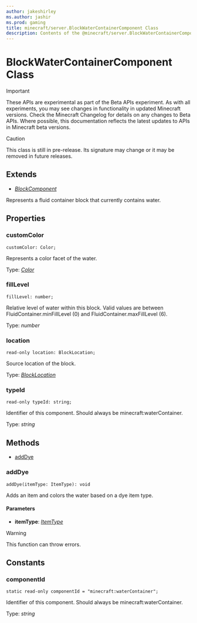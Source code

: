 ```yaml
---
author: jakeshirley
ms.author: jashir
ms.prod: gaming
title: minecraft/server.BlockWaterContainerComponent Class
description: Contents of the @minecraft/server.BlockWaterContainerComponent class.
---
```

# BlockWaterContainerComponent Class
>[!IMPORTANT]
>These APIs are experimental as part of the Beta APIs experiment. As with all experiments, you may see changes in functionality in updated Minecraft versions. Check the Minecraft Changelog for details on any changes to Beta APIs. Where possible, this documentation reflects the latest updates to APIs in Minecraft beta versions.

> [!CAUTION]
> This class is still in pre-release.  Its signature may change or it may be removed in future releases.

## Extends
- [*BlockComponent*](BlockComponent.md)

Represents a fluid container block that currently contains water.

## Properties

### **customColor**
`customColor: Color;`

Represents a color facet of the water.

Type: [*Color*](Color.md)

### **fillLevel**
`fillLevel: number;`

Relative level of water within this block. Valid values are between FluidContainer.minFillLevel (0) and FluidContainer.maxFillLevel (6).

Type: *number*

### **location**
`read-only location: BlockLocation;`

Source location of the block.

Type: [*BlockLocation*](BlockLocation.md)

### **typeId**
`read-only typeId: string;`

Identifier of this component. Should always be minecraft:waterContainer.

Type: *string*

## Methods
- [addDye](#adddye)

### **addDye**
`
addDye(itemType: ItemType): void
`

Adds an item and colors the water based on a dye item type.

#### **Parameters**
- **itemType**: [*ItemType*](ItemType.md)

> [!WARNING]
> This function can throw errors.

## Constants

### **componentId**
`static read-only componentId = "minecraft:waterContainer";`

Identifier of this component. Should always be minecraft:waterContainer.

Type: *string*
